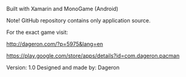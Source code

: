 Built with Xamarin and MonoGame (Android)


Note! GitHub repository contains only application source.

For the exact game visit:

http://dageron.com/?p=5975&lang=en

https://play.google.com/store/apps/details?id=com.dageron.pacman


Version: 1.0
Designed and made by: Dageron 